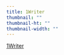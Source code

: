 ```yaml
---
title: 1Writer
thumbnail: ""
thumbnail-ht: ""
thumbnail-width: ""
---
```


[1Writer](https://itunes.apple.com/us/app/1writer/id680469088?ls=1&mt=8)

